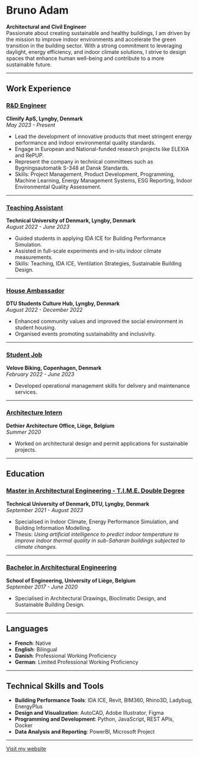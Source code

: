 # Bruno Adam  
**Architectural and Civil Engineer**  
Passionate about creating sustainable and healthy buildings, I am driven by the mission to improve indoor environments and accelerate the green transition in the building sector. With a strong commitment to leveraging daylight, energy efficiency, and indoor climate solutions, I strive to design spaces that enhance human well-being and contribute to a more sustainable future.

---

## Work Experience

### [R&D Engineer](work/rnd-engineer.md)  
**Climify ApS, Lyngby, Denmark**  
*May 2023 - Present*  
- Lead the development of innovative products that meet stringent energy performance and indoor environmental quality standards.  
- Engage in European and National-funded research projects like ELEXIA and RePUP.  
- Represent the company in technical committees such as Bygningsautomatik S-348 at Dansk Standards.  
- Skills: Project Management, Product Development, Programming, Machine Learning, Energy Management Systems, ESG Reporting, Indoor Environmental Quality Assessment.

---

### [Teaching Assistant](work/teaching-assistant.md)  
**Technical University of Denmark, Lyngby, Denmark**  
*August 2022 - June 2023*  
- Guided students in applying IDA ICE for Building Performance Simulation.  
- Assisted in full-scale experiments and in-situ indoor climate measurements.  
- Skills: Teaching, IDA ICE, Ventilation Strategies, Sustainable Building Design.

---

### [House Ambassador](work/house-ambassador.md)  
**DTU Students Culture Hub, Lyngby, Denmark**  
*August 2022 - December 2022*  
- Enhanced community values and improved the social environment in student housing.  
- Organised events promoting sustainability and inclusivity.  

---

### [Student Job](work/student-job.md)  
**Velove Biking, Copenhagen, Denmark**  
*February 2022 - June 2023*  
- Developed operational management skills for delivery and maintenance services.  

---

### [Architecture Intern](work/architecture-intern.md)  
**Dethier Architecture Office, Liège, Belgium**  
*Summer 2020*  
- Worked on architectural design and permit applications for sustainable projects.  

---

## Education  

### [Master in Architectural Engineering - T.I.M.E. Double Degree](education/masters.md)  
**Technical University of Denmark, DTU, Lyngby, Denmark**  
*September 2021 - August 2023*  
- Specialised in Indoor Climate, Energy Performance Simulation, and Building Information Modelling.  
- Thesis: *Using artificial intelligence to predict indoor temperature to improve indoor thermal quality in sub-Saharan buildings subjected to climate changes.*  

---

### [Bachelor in Architectural Engineering](education/bachelor.md)  
**School of Engineering, University of Liège, Belgium**  
*September 2017 - June 2020*  
- Specialised in Architectural Drawings, Bioclimatic Design, and Sustainable Building Design.

---

## Languages  
- **French**: Native  
- **English**: Bilingual  
- **Danish**: Professional Working Proficiency  
- **German**: Limited Professional Working Proficiency  

---

## Technical Skills and Tools  
- **Building Performance Tools**: IDA ICE, Revit, BIM360, Rhino3D, Ladybug, EnergyPlus  
- **Design and Visualization**: AutoCAD, Adobe Illustrator, Figma  
- **Programming and Development**: Python, JavaScript, REST APIs, Docker  
- **Data Analysis and Reporting**: PowerBI, Microsoft Project  

---

[Visit my website](https://brunoadam.eu)
